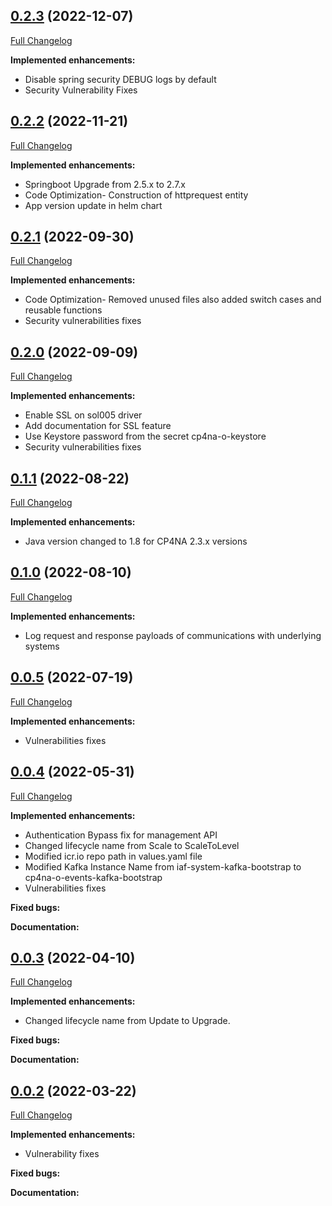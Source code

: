 ## [0.2.3](https://github.com/IBM/sol005-lifecycle-driver/tree/0.2.3) (2022-12-07)

[Full Changelog](https://github.com/IBM/sol005-lifecycle-driver/compare/0.2.2...0.2.3)

**Implemented enhancements:**

- Disable spring security DEBUG logs by default
- Security Vulnerability Fixes

## [0.2.2](https://github.com/IBM/sol005-lifecycle-driver/tree/0.2.2) (2022-11-21)

[Full Changelog](https://github.com/IBM/sol005-lifecycle-driver/compare/0.2.1...0.2.2)

**Implemented enhancements:**

- Springboot Upgrade from 2.5.x to 2.7.x
- Code Optimization- Construction of httprequest entity
- App version update in helm chart

## [0.2.1](https://github.com/IBM/sol005-lifecycle-driver/tree/0.2.1) (2022-09-30)

[Full Changelog](https://github.com/IBM/sol005-lifecycle-driver/compare/0.2.0...0.2.1)

**Implemented enhancements:**

- Code Optimization- Removed unused files also added switch cases and reusable functions
- Security vulnerabilities fixes

## [0.2.0](https://github.com/IBM/sol005-lifecycle-driver/tree/0.2.0) (2022-09-09)

[Full Changelog](https://github.com/IBM/sol005-lifecycle-driver/compare/0.1.1...0.2.0)

**Implemented enhancements:**

- Enable SSL on sol005 driver
- Add documentation for SSL feature
- Use Keystore password from the secret cp4na-o-keystore
- Security vulnerabilities fixes

## [0.1.1](https://github.com/IBM/sol005-lifecycle-driver/tree/0.1.1) (2022-08-22)

[Full Changelog](https://github.com/IBM/sol005-lifecycle-driver/compare/0.1.0...0.1.1)

**Implemented enhancements:**

- Java version changed to 1.8 for CP4NA 2.3.x versions

## [0.1.0](https://github.com/IBM/sol005-lifecycle-driver/tree/0.1.0) (2022-08-10)

[Full Changelog](https://github.com/IBM/sol005-lifecycle-driver/compare/0.0.5...0.1.0)

**Implemented enhancements:**

- Log request and response payloads of communications with underlying systems

## [0.0.5](https://github.com/IBM/sol005-lifecycle-driver/tree/0.0.5) (2022-07-19)
[Full Changelog](https://github.com/IBM/sol005-lifecycle-driver/compare/0.0.4...0.0.5)

**Implemented enhancements:**

- Vulnerabilities fixes

## [0.0.4](https://github.com/IBM/sol005-lifecycle-driver/tree/0.0.4) (2022-05-31)
[Full Changelog](https://github.com/IBM/sol005-lifecycle-driver/compare/0.0.3...0.0.4)

**Implemented enhancements:**

- Authentication Bypass fix for management API
- Changed lifecycle name from Scale to ScaleToLevel
- Modified icr.io repo path in values.yaml file
- Modified Kafka Instance Name from iaf-system-kafka-bootstrap to cp4na-o-events-kafka-bootstrap
- Vulnerabilities fixes

**Fixed bugs:**

**Documentation:**

## [0.0.3](https://github.com/IBM/sol005-lifecycle-driver/tree/0.0.3) (2022-04-10)
[Full Changelog](https://github.com/IBM/sol005-lifecycle-driver/compare/0.0.2...0.0.3)

**Implemented enhancements:**

- Changed lifecycle name from Update to Upgrade.

**Fixed bugs:**

**Documentation:**

## [0.0.2](https://github.com/IBM/sol005-lifecycle-driver/tree/0.0.2) (2022-03-22)
[Full Changelog](https://github.com/IBM/sol005-lifecycle-driver/compare/0.0.1...0.0.2)

**Implemented enhancements:**

- Vulnerability fixes

**Fixed bugs:**

**Documentation:**
